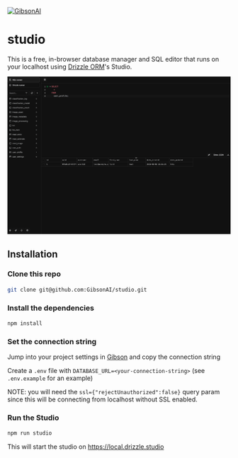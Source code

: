 [![GibsonAI](https://github.com/user-attachments/assets/e7cbfda6-dbc0-47b8-a1f9-9550d3648253)](https://gibsonai.com/)

# studio

This is a free, in-browser database manager and SQL editor that runs on your localhost using [Drizzle ORM](https://orm.drizzle.team/)'s Studio.

![Studio screenshot](img/screenshot.png)

## Installation

### Clone this repo

```bash
git clone git@github.com:GibsonAI/studio.git
```

### Install the dependencies

```bash
npm install
```

### Set the connection string

Jump into your project settings in [Gibson](https://app.gibsonai.com/) and copy the connection string

Create a `.env` file with `DATABASE_URL=<your-connection-string>` (see `.env.example` for an example)

NOTE: you will need the `ssl={"rejectUnauthorized":false}` query param since this will be connecting from localhost without SSL enabled.

### Run the Studio

```bash
npm run studio
```

This will start the studio on <https://local.drizzle.studio>
